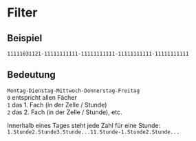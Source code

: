 # Filter
## Beispiel
`11111031121-11111111111-11111111111-11111111111-11111111111`   
## Bedeutung   
`Montag-Dienstag-Mittwoch-Donnerstag-Freitag`   
`0` entspricht allen Fächer   
`1` das 1. Fach (in der Zelle / Stunde)   
`2` das 2. Fach (in der Zelle / Stunde), etc.   

Innerhalb eines Tages steht jede Zahl für eine Stunde:   
`1.Stunde2.Stunde3.Stunde...11.Stunde-1.Stunde2.Stunde...`
